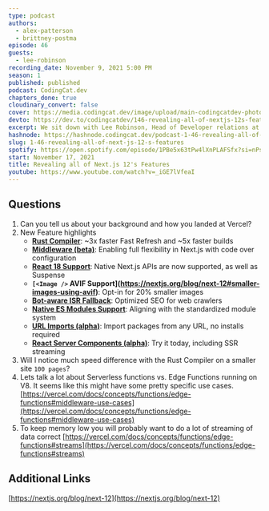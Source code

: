```yaml
---
type: podcast
authors:
  - alex-patterson
  - brittney-postma
episode: 46
guests:
  - lee-robinson
recording_date: November 9, 2021 5:00 PM
season: 1
published: published
podcast: CodingCat.dev
chapters_done: true
cloudinary_convert: false
cover: https://media.codingcat.dev/image/upload/main-codingcatdev-photo/Revealing_all_of_Next.js_12_s_Features.png
devto: https://dev.to/codingcatdev/146-revealing-all-of-nextjs-12s-features-11cf
excerpt: We sit down with Lee Robinson, Head of Developer relations at Vercel, to talk all about Next.js 12.
hashnode: https://hashnode.codingcat.dev/podcast-1-46-revealing-all-of-next-js-12-s-features
slug: 1-46-revealing-all-of-next-js-12-s-features
spotify: https://open.spotify.com/episode/1PBe5x63tPw4lXnPLAFSfx?si=nPsDEJc8Qm26L4JrWwVI_g
start: November 17, 2021
title: Revealing all of Next.js 12's Features
youtube: https://www.youtube.com/watch?v=_iGE7lVfeaI
---
```


## Questions

1. Can you tell us about your background and how you landed at Vercel?
2. New Feature highlights
   - **[Rust Compiler](https://nextjs.org/blog/next-12#faster-builds-and-fast-refresh-with-rust-compiler)**: ~3x faster Fast Refresh and ~5x faster builds
   - **[Middleware (beta)](https://nextjs.org/blog/next-12#introducing-middleware)**: Enabling full flexibility in Next.js with code over configuration
   - **[React 18 Support](https://nextjs.org/blog/next-12#preparing-for-react-18)**: Native Next.js APIs are now supported, as well as Suspense
   - **`[<Image />` AVIF Support](https://nextjs.org/blog/next-12#smaller-images-using-avif)**: Opt-in for 20% smaller images
   - **[Bot-aware ISR Fallback](https://nextjs.org/blog/next-12#bot-aware-isr-fallback)**: Optimized SEO for web crawlers
   - **[Native ES Modules Support](https://nextjs.org/blog/next-12#es-modules-support-and-url-imports)**: Aligning with the standardized module system
   - **[URL Imports (alpha)](https://nextjs.org/blog/next-12#url-imports)**: Import packages from any URL, no installs required
   - **[React Server Components (alpha)](https://nextjs.org/blog/next-12#react-server-components)**: Try it today, including SSR streaming
3. Will I notice much speed difference with the Rust Compiler on a smaller site `100 pages`?
4. Lets talk a lot about Serverless functions vs. Edge Functions running on V8. It seems like this might have some pretty specific use cases.
   [https://vercel.com/docs/concepts/functions/edge-functions#middleware-use-cases](https://vercel.com/docs/concepts/functions/edge-functions#middleware-use-cases)
5. To keep memory low you will probably want to do a lot of streaming of data correct
   [https://vercel.com/docs/concepts/functions/edge-functions#streams](https://vercel.com/docs/concepts/functions/edge-functions#streams)

## Additional Links

[https://nextjs.org/blog/next-12](https://nextjs.org/blog/next-12)
